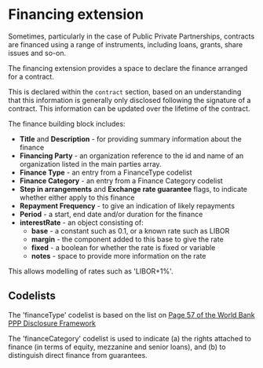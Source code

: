 # Financing extension

Sometimes, particularly in the case of Public Private Partnerships, contracts are financed using a range of instruments, including loans, grants, share issues and so-on.

The financing extension provides a space to declare the finance arranged for a contract.

This is declared within the ```contract``` section, based on an understanding that this information is generally only disclosed following the signature of a contract. This information can be updated over the lifetime of the contract.

The finance building block includes:

* **Title** and **Description** - for providing summary information about the finance
* **Financing Party** - an organization reference to the id and name of an organization listed in the main parties array.
* **Finance Type** - an entry from a FinanceType codelist
* **Finance Category** - an entry from a Finance Category codelist
* **Step in arrangements** and **Exchange rate guarantee** flags, to indicate whether either apply to this finance
* **Repayment Frequency** - to give an indication of likely repayments
* **Period** - a start, end date and/or duration for the finance
* **interestRate** - an object consisting of:
  * **base** - a constant such as 0.1, or a known rate such as LIBOR
  * **margin** - the component added to this base to give the rate
  * **fixed** - a boolean for whether the rate is fixed or variable
  * **notes** - space to provide more information on the rate

This allows modelling of rates such as 'LIBOR+1%'.

## Codelists

The 'financeType' codelist is based on the list on [Page 57 of the World Bank PPP Disclosure Framework](http://pubdocs.worldbank.org/en/143671469558797229/FrameworkPPPDisclosure-071416.pdf#page=57)

The 'financeCategory' codelist is used to indicate (a) the rights attached to finance (in terms of equity, mezzanine and senior loans), and (b) to distinguish direct finance from guarantees.

